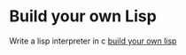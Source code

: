 # Build your own Lisp
Write a lisp interpreter in c
[build your own lisp](http://www.buildyourownlisp.com/contents)
